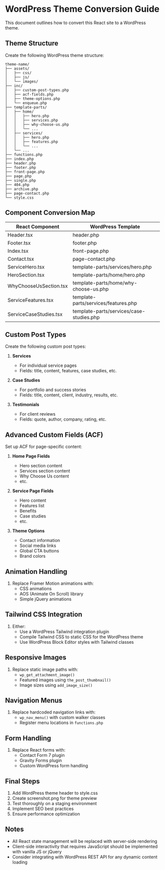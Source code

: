
# WordPress Theme Conversion Guide

This document outlines how to convert this React site to a WordPress theme.

## Theme Structure

Create the following WordPress theme structure:

```
theme-name/
├── assets/
│   ├── css/
│   ├── js/
│   └── images/
├── inc/
│   ├── custom-post-types.php
│   ├── acf-fields.php
│   ├── theme-options.php
│   └── enqueue.php
├── template-parts/
│   ├── home/
│   │   ├── hero.php
│   │   ├── services.php
│   │   ├── why-choose-us.php
│   │   └── ...
│   ├── services/
│   │   ├── hero.php
│   │   ├── features.php
│   │   └── ...
│   └── ...
├── functions.php
├── index.php
├── header.php
├── footer.php
├── front-page.php
├── page.php
├── single.php
├── 404.php
├── archive.php
├── page-contact.php
└── style.css
```

## Component Conversion Map

| React Component | WordPress Template |
|-----------------|-------------------|
| Header.tsx | header.php |
| Footer.tsx | footer.php |
| Index.tsx | front-page.php |
| Contact.tsx | page-contact.php |
| ServiceHero.tsx | template-parts/services/hero.php |
| HeroSection.tsx | template-parts/home/hero.php |
| WhyChooseUsSection.tsx | template-parts/home/why-choose-us.php |
| ServiceFeatures.tsx | template-parts/services/features.php |
| ServiceCaseStudies.tsx | template-parts/services/case-studies.php |

## Custom Post Types

Create the following custom post types:

1. **Services**
   - For individual service pages
   - Fields: title, content, features, case studies, etc.

2. **Case Studies**
   - For portfolio and success stories
   - Fields: title, content, client, industry, results, etc.

3. **Testimonials**
   - For client reviews
   - Fields: quote, author, company, rating, etc.

## Advanced Custom Fields (ACF)

Set up ACF for page-specific content:

1. **Home Page Fields**
   - Hero section content
   - Services section content
   - Why Choose Us content
   - etc.

2. **Service Page Fields**
   - Hero content
   - Features list
   - Benefits
   - Case studies
   - etc.

3. **Theme Options**
   - Contact information
   - Social media links
   - Global CTA buttons
   - Brand colors

## Animation Handling

1. Replace Framer Motion animations with:
   - CSS animations
   - AOS (Animate On Scroll) library
   - Simple jQuery animations

## Tailwind CSS Integration

1. Either:
   - Use a WordPress Tailwind integration plugin
   - Compile Tailwind CSS to static CSS for the WordPress theme
   - Use WordPress Block Editor styles with Tailwind classes

## Responsive Images

1. Replace static image paths with:
   - `wp_get_attachment_image()`
   - Featured images using `the_post_thumbnail()`
   - Image sizes using `add_image_size()`

## Navigation Menus

1. Replace hardcoded navigation links with:
   - `wp_nav_menu()` with custom walker classes
   - Register menu locations in `functions.php`

## Form Handling

1. Replace React forms with:
   - Contact Form 7 plugin
   - Gravity Forms plugin
   - Custom WordPress form handling

## Final Steps

1. Add WordPress theme header to style.css
2. Create screenshot.png for theme preview
3. Test thoroughly on a staging environment
4. Implement SEO best practices
5. Ensure performance optimization

## Notes

- All React state management will be replaced with server-side rendering
- Client-side interactivity that requires JavaScript should be implemented with vanilla JS or jQuery
- Consider integrating with WordPress REST API for any dynamic content loading
